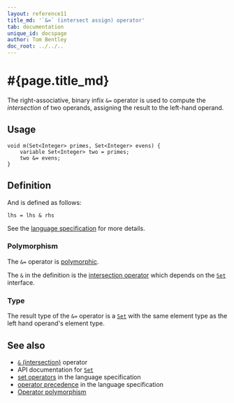 ```yaml
---
layout: reference11
title_md: '`&=` (intersect assign) operator'
tab: documentation
unique_id: docspage
author: Tom Bentley
doc_root: ../../..
---
```


# #{page.title_md}

The right-associative, binary infix `&=` operator is used to compute the 
*intersection* of two operands, assigning the result to the left-hand 
operand.

## Usage 

<!-- check:none -->
<!-- try: -->
    void m(Set<Integer> primes, Set<Integer> evens) {
        variable Set<Integer> two = primes;
        two &= evens;
    }

## Definition

And is defined as follows:

<!-- check:none -->
<!-- try: -->
    lhs = lhs & rhs

See the [language specification](#{site.urls.spec_current}#sets) for 
more details.

### Polymorphism

The `&=` operator is [polymorphic](#{page.doc_root}/reference/operator/operator-polymorphism). 

The `&` in the definition is the [intersection operator](../intersection) which 
depends on the [`Set`](#{site.urls.apidoc_1_1}/Set.type.html) interface.

### Type

The result type of the `&=` operator is a [`Set`](#{site.urls.apidoc_1_1}/Set.type.html) with the same element type as 
the left hand operand's element type.

## See also

* [`&` (intersection)](../intersection) operator
* API documentation for [`Set`](#{site.urls.apidoc_1_1}/Set.type.html)
* [set operators](#{site.urls.spec_current}#sets) in the 
  language specification
* [operator precedence](#{site.urls.spec_current}#operatorprecedence) in the 
  language specification
* [Operator polymorphism](#{page.doc_root}/tour/language-module/#operator_polymorphism) 


